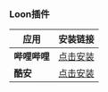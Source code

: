 ### Loon插件


| **应用**    | **安装链接** |
|------------|------------|
| **哔哩哔哩** | [点击安装](https://www.nsloon.com/openloon/import?plugin=https://github.com/z-jinke/loon/raw/refs/heads/main/Plugin/BiliBili)|
| **酷安**    | [点击安装](https://www.nsloon.com/openloon/import?plugin=https://github.com/z-jinke/loon/raw/refs/heads/main/Plugin/Coolapk)|
